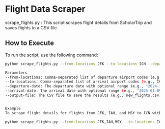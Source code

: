 # Flight Data Scraper
scrape_flights.py : This script scrapes flight details from ScholarTrip and saves  flights to a CSV file.

## How to Execute
To run the script, use the following command:

```bash
python scrape_flights.py --from-locations JFK --to-locations ICN --departure-date "2024-12-17 3d" --arrival-date "2025-01-09 2d" --output-file new_flights.csv

```

```bash
Parameters
--from-locations: Comma-separated list of departure airport codes (e.g., JFK,IAH,MSY).
--to-locations: Comma-separated list of arrival airport codes (e.g., ICN).
--departure-date: The departure date with optional range (e.g., "2024-12-17 3d"). This means the script will consider dates from 3 days before to 3 days after the specified date.
--arrival-date: The arrival date with optional range (e.g., "2025-01-09 2d"). This means the script will consider dates from 2 days before to 2 days after the specified date.
--output-file: The CSV file to save the results (e.g., new_flights.csv).


Example
To scrape flight details for flights from JFK, IAH, and MSY to ICN with a departure date of December 17, 2024, and an arrival date of January 9, 2025, including a 3-day range before and 2-day range after, and save the results to new_flights.csv, use the following command:
```
```bash
python scrape_flights.py --from-locations JFK,IAH,MSY --to-locations ICN --departure-date "2024-12-17 3d" --arrival-date "2025-01-09 2d" --output-file new_flights.csv
```

